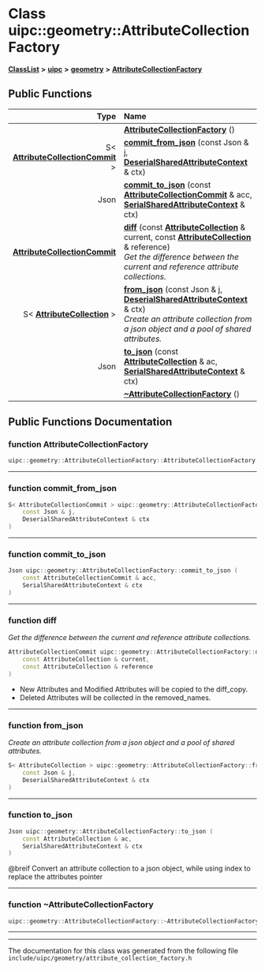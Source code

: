 

# Class uipc::geometry::AttributeCollectionFactory



[**ClassList**](annotated.md) **>** [**uipc**](namespaceuipc.md) **>** [**geometry**](namespaceuipc_1_1geometry.md) **>** [**AttributeCollectionFactory**](classuipc_1_1geometry_1_1_attribute_collection_factory.md)










































## Public Functions

| Type | Name |
| ---: | :--- |
|   | [**AttributeCollectionFactory**](#function-attributecollectionfactory) () <br> |
|  S&lt; [**AttributeCollectionCommit**](classuipc_1_1geometry_1_1_attribute_collection_commit.md) &gt; | [**commit\_from\_json**](#function-commit_from_json) (const Json & j, [**DeserialSharedAttributeContext**](classuipc_1_1geometry_1_1_deserial_shared_attribute_context.md) & ctx) <br> |
|  Json | [**commit\_to\_json**](#function-commit_to_json) (const [**AttributeCollectionCommit**](classuipc_1_1geometry_1_1_attribute_collection_commit.md) & acc, [**SerialSharedAttributeContext**](classuipc_1_1geometry_1_1_serial_shared_attribute_context.md) & ctx) <br> |
|  [**AttributeCollectionCommit**](classuipc_1_1geometry_1_1_attribute_collection_commit.md) | [**diff**](#function-diff) (const [**AttributeCollection**](classuipc_1_1geometry_1_1_attribute_collection.md) & current, const [**AttributeCollection**](classuipc_1_1geometry_1_1_attribute_collection.md) & reference) <br>_Get the difference between the current and reference attribute collections._  |
|  S&lt; [**AttributeCollection**](classuipc_1_1geometry_1_1_attribute_collection.md) &gt; | [**from\_json**](#function-from_json) (const Json & j, [**DeserialSharedAttributeContext**](classuipc_1_1geometry_1_1_deserial_shared_attribute_context.md) & ctx) <br>_Create an attribute collection from a json object and a pool of shared attributes._  |
|  Json | [**to\_json**](#function-to_json) (const [**AttributeCollection**](classuipc_1_1geometry_1_1_attribute_collection.md) & ac, [**SerialSharedAttributeContext**](classuipc_1_1geometry_1_1_serial_shared_attribute_context.md) & ctx) <br> |
|   | [**~AttributeCollectionFactory**](#function-attributecollectionfactory) () <br> |




























## Public Functions Documentation




### function AttributeCollectionFactory 

```C++
uipc::geometry::AttributeCollectionFactory::AttributeCollectionFactory () 
```




<hr>



### function commit\_from\_json 

```C++
S< AttributeCollectionCommit > uipc::geometry::AttributeCollectionFactory::commit_from_json (
    const Json & j,
    DeserialSharedAttributeContext & ctx
) 
```




<hr>



### function commit\_to\_json 

```C++
Json uipc::geometry::AttributeCollectionFactory::commit_to_json (
    const AttributeCollectionCommit & acc,
    SerialSharedAttributeContext & ctx
) 
```




<hr>



### function diff 

_Get the difference between the current and reference attribute collections._ 
```C++
AttributeCollectionCommit uipc::geometry::AttributeCollectionFactory::diff (
    const AttributeCollection & current,
    const AttributeCollection & reference
) 
```




* New Attributes and Modified Attributes will be copied to the diff\_copy.
* Deleted Attributes will be collected in the removed\_names. 




        

<hr>



### function from\_json 

_Create an attribute collection from a json object and a pool of shared attributes._ 
```C++
S< AttributeCollection > uipc::geometry::AttributeCollectionFactory::from_json (
    const Json & j,
    DeserialSharedAttributeContext & ctx
) 
```




<hr>



### function to\_json 

```C++
Json uipc::geometry::AttributeCollectionFactory::to_json (
    const AttributeCollection & ac,
    SerialSharedAttributeContext & ctx
) 
```



@breif Convert an attribute collection to a json object, while using index to replace the attributes pointer 


        

<hr>



### function ~AttributeCollectionFactory 

```C++
uipc::geometry::AttributeCollectionFactory::~AttributeCollectionFactory () 
```




<hr>

------------------------------
The documentation for this class was generated from the following file `include/uipc/geometry/attribute_collection_factory.h`

